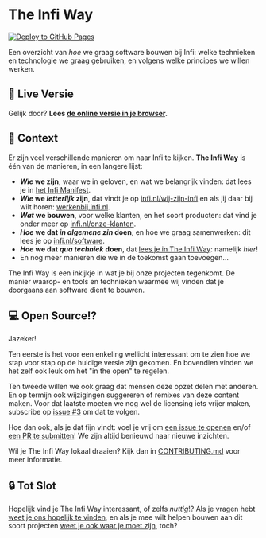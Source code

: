 # The Infi Way

[![Deploy to GitHub Pages](https://github.com/infi-nl/the-infi-way/actions/workflows/deploy.yml/badge.svg)](https://github.com/infi-nl/the-infi-way/actions/workflows/deploy.yml)

Een overzicht van _hoe_ we graag software bouwen bij Infi: welke technieken en technologie we graag gebruiken, en volgens welke principes we willen werken.

## 🚀 Live Versie

Gelijk door?
**Lees [de online versie in je browser](https://infi-nl.github.io/the-infi-way).**

## 🧡 Context

Er zijn veel verschillende manieren om naar Infi te kijken.
**The Infi Way** is één van de manieren, in een langere lijst:

- **_Wie_ we zijn**, waar we in geloven, en wat we belangrijk vinden: dat lees je in [het Infi Manifest](https://infi.nl/manifest/).
- **_Wie_ we _letterlijk_ zijn**, dat vindt je op [infi.nl/wij-zijn-infi](https://infi.nl/wij-zijn-infi/) en als jij daar bij wilt horen: [werkenbij.infi.nl](https://werkenbij.infi.nl/).
- **_Wat_ we bouwen**, voor welke klanten, en het soort producten: dat vind je onder meer op [infi.nl/onze-klanten](https://infi.nl/onze-klanten/).
- **_Hoe_ we dat _in algemene zin_ doen**, en hoe we graag samenwerken: dit lees je op [infi.nl/software](https://infi.nl/software/).
- **_Hoe_ we dat _qua techniek_ doen**, dat [lees je in The Infi Way](https://infi-nl.github.io/the-infi-way): namelijk _hier_!
- En nog meer manieren die we in de toekomst gaan toevoegen...

The Infi Way is een inkijkje in wat je bij onze projecten tegenkomt.
De manier waarop- en tools en technieken waarmee wij vinden dat je doorgaans aan software dient te bouwen.

## 💻 Open Source!?

Jazeker!

Ten eerste is het voor een enkeling wellicht interessant om te zien hoe we stap voor stap op de huidige versie zijn gekomen.
En bovendien vinden we het zelf ook leuk om het "in the open" te regelen.

Ten tweede willen we ook graag dat mensen deze opzet delen met anderen.
En op termijn ook wijzigingen suggereren of remixes van deze content maken.
Voor dat laatste moeten we nog wel de licensing iets vrijer maken, subscribe op [issue #3](https://github.com/infi-nl/the-infi-way/issues/3) om dat te volgen.

Hoe dan ook, als je dat fijn vindt: voel je vrij om [een issue te openen](https://github.com/infi-nl/the-infi-way/issues/new) en/of [een PR te submitten](https://github.com/infi-nl/the-infi-way/pulls)!
We zijn altijd benieuwd naar nieuwe inzichten.

Wil je The Infi Way lokaal draaien? Kijk dan in [CONTRIBUTING.md](CONTRIBUTING.md) voor meer informatie.

## 🔒 Tot Slot

Hopelijk vind je The Infi Way interessant, of zelfs _nuttig_!?
Als je vragen hebt [weet je ons hopelijk te vinden](https://infi.nl/contact/), en als je mee wilt helpen bouwen aan dit soort projecten [weet je ook waar je moet zijn](https://werkenbij.infi.nl/), toch?
